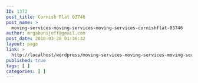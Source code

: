 ```yaml
---
ID: 1372
post_title: Cornish Flat 03746
post_name: >
  moving-services-moving-services-moving-services-cornishflat-03746
author: mrgabonijeff@gmail.com
post_date: 2018-03-28 01:36:32
layout: page
link: >
  http://localhost/wordpress/moving-services-moving-services-moving-services-cornishflat-03746/
published: true
tags: [ ]
categories: [ ]
---
```

